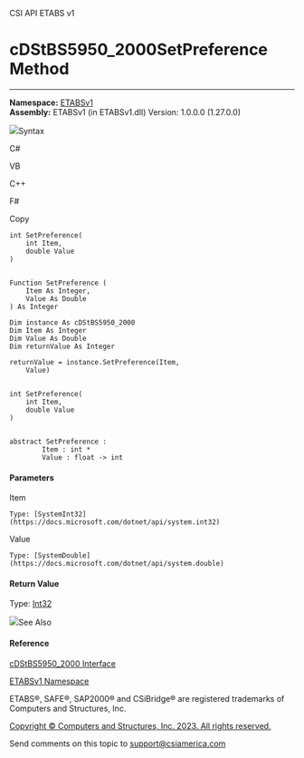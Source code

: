 ﻿

CSI API ETABS v1

# cDStBS5950_2000SetPreference Method  
  
---  
  
**Namespace:** [ETABSv1](2780f1b8-2033-5289-2298-1cdb2a7508d9.htm)  
**Assembly:** ETABSv1 (in ETABSv1.dll) Version: 1.0.0.0 (1.27.0.0)

![](../icons/SectionExpanded.png)Syntax

C#

VB

C++

F#

Copy

    
    
    int SetPreference(
    	int Item,
    	double Value
    )
    
    
    Function SetPreference ( 
    	Item As Integer,
    	Value As Double
    ) As Integer
    
    Dim instance As cDStBS5950_2000
    Dim Item As Integer
    Dim Value As Double
    Dim returnValue As Integer
    
    returnValue = instance.SetPreference(Item, 
    	Value)
    
    
    int SetPreference(
    	int Item, 
    	double Value
    )
    
    
    abstract SetPreference : 
            Item : int * 
            Value : float -> int 
    

#### Parameters

Item

    Type: [SystemInt32](https://docs.microsoft.com/dotnet/api/system.int32)  

Value

    Type: [SystemDouble](https://docs.microsoft.com/dotnet/api/system.double)  

#### Return Value

Type: [Int32](https://docs.microsoft.com/dotnet/api/system.int32)

![](../icons/SectionExpanded.png)See Also

#### Reference

[cDStBS5950_2000 Interface](15dcafaa-fe1a-8211-2cc0-4755fcb91377.htm)

[ETABSv1 Namespace](2780f1b8-2033-5289-2298-1cdb2a7508d9.htm)

ETABS®, SAFE®, SAP2000® and CSiBridge® are registered trademarks of Computers
and Structures, Inc.  

[Copyright © Computers and Structures, Inc. 2023. All rights
reserved.](http://www.csiamerica.com)

Send comments on this topic to
[support@csiamerica.com](mailto:support%40csiamerica.com?Subject=CSI%20API%20ETABS%20v1)

